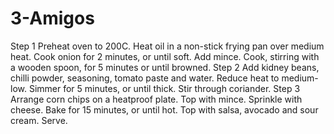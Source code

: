 # 3-Amigos
Step 1 Preheat oven to 200C. Heat oil in a non-stick frying pan over medium heat. Cook onion for 2 minutes, or until soft. Add mince. Cook, stirring with a wooden spoon, for 5 minutes or until browned. Step 2 Add kidney beans, chilli powder, seasoning, tomato paste and water. Reduce heat to medium-low. Simmer for 5 minutes, or until thick. Stir through coriander. Step 3 Arrange corn chips on a heatproof plate. Top with mince. Sprinkle with cheese. Bake for 15 minutes, or until hot. Top with salsa, avocado and sour cream. Serve.
